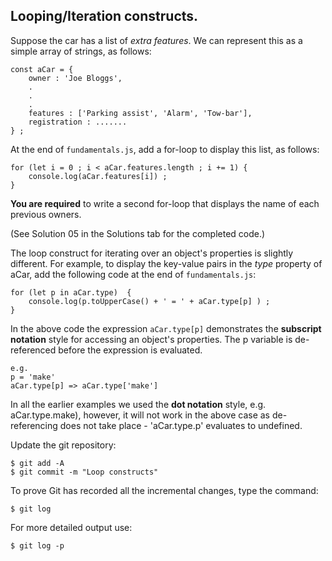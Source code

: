## Looping/Iteration constructs.

Suppose the car has a list of *extra features*. We can represent this as a simple array of strings, as follows:
~~~
const aCar = {
	owner : 'Joe Bloggs',
	.
	.
	.
	features : ['Parking assist', 'Alarm', 'Tow-bar'],
	registration : .......
} ;
~~~
At the end of `fundamentals.js`, add a for-loop to display this list, as follows:
~~~
for (let i = 0 ; i < aCar.features.length ; i += 1) {
	console.log(aCar.features[i]) ;
} 
~~~

__You are required__ to write a second for-loop that displays the name of each previous owners. 

(See Solution 05 in the Solutions tab for the completed code.)

The loop construct for iterating over an object's properties is slightly different. For example, to display the key-value pairs in the *type* property of aCar, add the following code at the end of `fundamentals.js`:
~~~
for (let p in aCar.type)  {
	console.log(p.toUpperCase() + ' = ' + aCar.type[p] ) ;
}
~~~

In the above code the expression `aCar.type[p]` demonstrates the __subscript notation__ style for accessing an object's properties. The p variable is de-referenced before the expression is evaluated.
~~~
e.g.
p = 'make' 
aCar.type[p] => aCar.type['make']
~~~
In all the earlier examples we used the __dot notation__ style, e.g. aCar.type.make), however, it will not work in the above case as de-referencing does not take place - 'aCar.type.p' evaluates to undefined. 
 
Update the git repository:
~~~ 
$ git add -A
$ git commit -m "Loop constructs"
~~~

To prove Git has recorded all the incremental changes, type the command:
~~~
$ git log
~~~
For more detailed output use:
~~~
$ git log -p
~~~

[solution]: ./07.Solutions.html